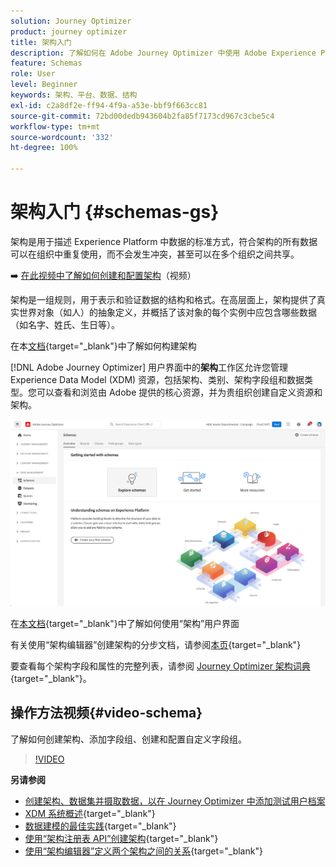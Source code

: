 ```yaml
---
solution: Journey Optimizer
product: journey optimizer
title: 架构入门
description: 了解如何在 Adobe Journey Optimizer 中使用 Adobe Experience Platform 架构
feature: Schemas
role: User
level: Beginner
keywords: 架构、平台、数据、结构
exl-id: c2a8df2e-ff94-4f9a-a53e-bbf9f663cc81
source-git-commit: 72bd00dedb943604b2fa85f7173cd967c3cbe5c4
workflow-type: tm+mt
source-wordcount: '332'
ht-degree: 100%

---
```


# 架构入门 {#schemas-gs}

架构是用于描述 Experience Platform 中数据的标准方式，符合架构的所有数据可以在组织中重复使用，而不会发生冲突，甚至可以在多个组织之间共享。

➡️ [在此视频中了解如何创建和配置架构](#video-schema)（视频）

架构是一组规则，用于表示和验证数据的结构和格式。在高层面上，架构提供了真实世界对象（如人）的抽象定义，并概括了该对象的每个实例中应包含哪些数据（如名字、姓氏、生日等）。

在本[文档](https://experienceleague.adobe.com/docs/experience-platform/xdm/schema/composition.html?lang=zh-Hans){target="_blank"}中了解如何构建架构

[!DNL Adobe Journey Optimizer] 用户界面中的&#x200B;**架构**&#x200B;工作区允许您管理 Experience Data Model (XDM) 资源，包括架构、类别、架构字段组和数据类型。您可以查看和浏览由 Adobe 提供的核心资源，并为贵组织创建自定义资源和架构。

![](assets/schemas-home.png)

在[本文档](https://experienceleague.adobe.com/docs/experience-platform/xdm/ui/overview.html?lang=zh-Hans){target="_blank"}中了解如何使用“架构”用户界面

有关使用“架构编辑器”创建架构的分步文档，请参阅[本页](https://experienceleague.adobe.com/docs/experience-platform/xdm/tutorials/create-schema-ui.html?lang=zh-Hans){target="_blank"}

要查看每个架构字段和属性的完整列表，请参阅 [Journey Optimizer 架构词典](https://experienceleague.adobe.com/tools/ajo-schemas/schema-dictionary.html?lang=zh-Hans){target="_blank"}。


## 操作方法视频{#video-schema}

了解如何创建架构、添加字段组、创建和配置自定义字段组。

>[!VIDEO](https://video.tv.adobe.com/v/334461?quality=12)

**另请参阅**

* [创建架构、数据集并摄取数据，以在 Journey Optimizer 中添加测试用户档案](../audience/creating-test-profiles.md)
* [XDM 系统概述](https://experienceleague.adobe.com/docs/experience-platform/xdm/home.html?lang=zh-Hans){target="_blank"}
* [数据建模的最佳实践](https://experienceleague.adobe.com/docs/experience-platform/xdm/schema/best-practices.html?lang=zh-Hans){target="_blank"}
* [使用“架构注册表 API”创建架构](https://experienceleague.adobe.com/docs/experience-platform/xdm/tutorials/create-schema-api.html?lang=zh-Hans){target="_blank"}
* [使用“架构编辑器”定义两个架构之间的关系](https://experienceleague.adobe.com/docs/experience-platform/xdm/tutorials/relationship-ui.html?lang=zh-Hans){target="_blank"}

